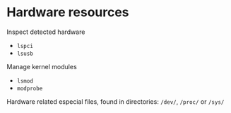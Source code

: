 # Hardware resources

Inspect detected hardware
* `lspci`
* `lsusb`

Manage kernel modules
* `lsmod`
* `modprobe`

Hardware related especial files, found in directories: `/dev/`, `/proc/` or `/sys/`